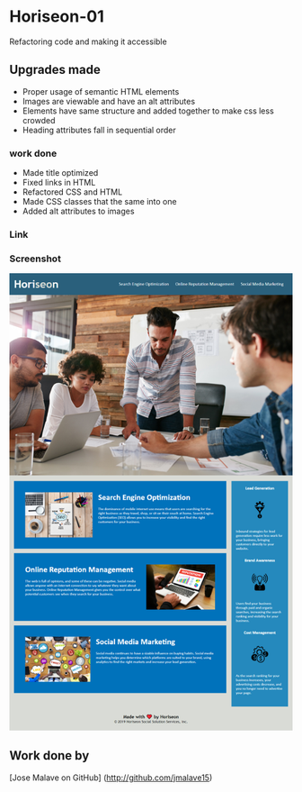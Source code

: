 # Horiseon-01
Refactoring code and making it accessible 

## Upgrades made
* Proper usage of semantic HTML elements
* Images are viewable and have an alt attributes
* Elements have same structure and added together to make css less crowded
* Heading attributes fall in sequential order

### work done 

* Made title optimized
* Fixed links in HTML 
* Refactored CSS and HTML
* Made CSS classes that the same into one 
* Added alt attributes to images 

### Link 

### Screenshot

![screenshot](urban-octo-telegram/Develop/assets/images/screenshot_horiseon.jpg) 

## Work done by 
[Jose Malave on GitHub] (http://github.com/jmalave15)
